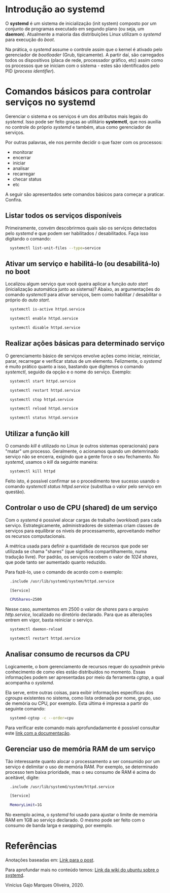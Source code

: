# Introdução ao systemd

O **systemd** é um sistema de inicialização (init system) composto por um conjunto de programas executado em segundo plano (ou seja, um **daemon**). Atualmente a maioria das distribuições Linux utilizam o _systemd_ para execução do _boot_.

Na prática, o _systemd_ assume o controle assim que o kernel é ativado pelo gerenciador de _bootloader_ (Grub, tipicamente). A partir daí, são carregados todos os dispositivos (placa de rede, processador gráfico, etc) assim como os processos que se iniciam com o sistema - estes são identificados pelo PID (_process identifier_).

# Comandos básicos para controlar serviços no systemd

Gerenciar o sistema e os serviços é um dos atributos mais legais do _systemd_. Isso pode ser feito graças ao utilitário **systemctl**, que nos auxilia no controle do próprio _systemd_ e também, atua como gerenciador de serviços.

Por outras palavras, ele nos permite decidir o que fazer com os processos:

- monitorar
- encerrar
- iniciar
- analisar
- recarregar
- checar status
- etc

A seguir são apresentados sete comandos básicos para começar a praticar. Confira.

## Listar todos os serviços disponíveis

Primeiramente, convém descobrirmos quais são os serviços detectados pelo _systemd_ e que podem ser habilitados / desabilitados. Faça isso digitando o comando:

```bash
  systemctl list-unit-files --type=service
```

## Ativar um serviço e habilitá-lo (ou desabilitá-lo) no boot

Localizou algum serviço que você queira aplicar a função _auto start_ (inicialização automática junto ao sistema)? Abaixo, as argumentações do comando _systemctl_ para ativar serviços, bem como habilitar / desabilitar o próprio do _auto start_.

```bash
  systemctl is-active httpd.service

  systemctl enable httpd.service

  systemctl disable httpd.service
```

## Realizar ações básicas para determinado serviço

O gerenciamento básico de serviços envolve ações como iniciar, reiniciar, parar, recarregar e verificar status de um elemento. Felizmente, o _systemd_ é muito prático quanto a isso, bastando que digitemos o comando _systemctl_, seguido da opção e o nome do serviço. Exemplo:

```bash
  systemctl start httpd.service

  systemctl restart httpd.service

  systemctl stop httpd.service

  systemctl reload httpd.service

  systemctl status httpd.service
```

## Utilizar a função kill

O comando _kill_ é utilizado no Linux (e outros sistemas operacionais) para "matar" um processo. Geralmente, o acionamos quando um detemrinado serviço não se encerra, exigindo que a gente force o seu fechamento. No _systemd_, usamos o _kill_ da seguinte maneira:

```bash
  systemctl kill httpd
```

Feito isto, é possível confirmar se o procedimento teve sucesso usando o comando _systemctl status httpd.service_ (substitua o valor pelo serviço em questão).

## Controlar o uso de CPU (shared) de um serviço

Com o _systemd_ é possível alocar cargas de trabalho (_workload_) para cada serviço. Estrategicamente, administradores de sistemas criam classes de serviços para equilibrar os níveis de processamento, aproveitando melhor os recursos computacionais.

A métrica usada para definir a quantidade de recursos que pode ser utilizada se chama "shares" (que significa compartilhamento, numa tradução livre). Por padrão, os serviços recebem o valor de _1024 shares_, que pode tanto ser aumentado quanto reduzido.

Para fazê-lo, use o comando de acordo com o exemplo:

```bash
  .include /usr/lib/systemd/system/httpd.service

  [Service]

  CPUShares=2500
```

Nesse caso, aumentamos em 2500 o valor de _shares_ para o arquivo _http.service_, localizado no diretório declarado. Para que as alterações entrem em vigor, basta reiniciar o serviço.

```bash
  systemctl daemon-reload

  systemctl restart httpd.service
```

## Analisar consumo de recursos da CPU

Logicamente, o bom gerenciamento de recursos requer do _sysadmin_ prévio conhecimento de como eles estão distribuídos no momento. Essas informações podem ser apresentadas por meio da ferramenta _cgtop_, a qual acompanha o _systemd_.

Ela serve, entre outras coisas, para exibir informações específicas dos _cgroups_ existentes no sistema, como lista ordenada por nome, grupo, uso de memória ou CPU, por exemplo. Esta última é impressa a partir do seguinte comando:

```bash
  systemd-cgtop -c --order=cpu
```

Para verificar este comando mais aprofundadamente é possível consultar este [link com a documentação](https://www.freedesktop.org/software/systemd/man/systemd-cgtop.html).

## Gerenciar uso de memória RAM de um serviço

Tão interessante quanto alocar o processamento a ser consumido por um serviço é delimitar o uso de memória RAM. Por exemplo, se determinado processo tem baixa prioridade, mas o seu consumo de RAM é acima do aceitável, digite:

```bash
  .include /usr/lib/systemd/system/httpd.service

  [Service]

  MemoryLimit=1G
```

No exemplo acima, o _systemd_ foi usado para ajustar o limite de memória RAM em 1GB ao serviço declarado. O mesmo pode ser feito com o consumo de banda larga e _swapping_, por exemplo.

# Referências

Anotações baseadas em: [Link para o post](https://e-tinet.com/linux/systemd/).

Para aprofundar mais no conteúdo temos: [Link da wiki do ubuntu sobre o systemd](https://wiki.ubuntu.com/SystemdForUpstartUsers).

Vinícius Gajo Marques Oliveira, 2020.
